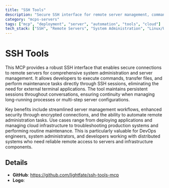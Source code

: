```yaml
---
title: "SSH Tools"
description: "Secure SSH interface for remote server management, command execution, and persistent session handling for system administration tasks."
category: "mcps-servers"
tags: ["mcp", "deployment", "server", "automation", "tools", "cloud"]
tech_stack: ["SSH", "Remote Servers", "System Administration", "Linux/Unix Systems", "Network Security"]
---
```


# SSH Tools

This MCP provides a robust SSH interface that enables secure connections to remote servers for comprehensive system administration and server management. It allows developers to execute commands, transfer files, and perform maintenance tasks directly through SSH sessions, eliminating the need for external terminal applications. The tool maintains persistent sessions throughout conversations, ensuring continuity when managing long-running processes or multi-step server configurations.

Key benefits include streamlined server management workflows, enhanced security through encrypted connections, and the ability to automate remote administration tasks. Use cases range from deploying applications and managing cloud infrastructure to troubleshooting production systems and performing routine maintenance. This is particularly valuable for DevOps engineers, system administrators, and developers working with distributed systems who need reliable remote access to servers and infrastructure components.

## Details

- **GitHub**: https://github.com/lightfate/ssh-tools-mcp
- **Logo**: 
